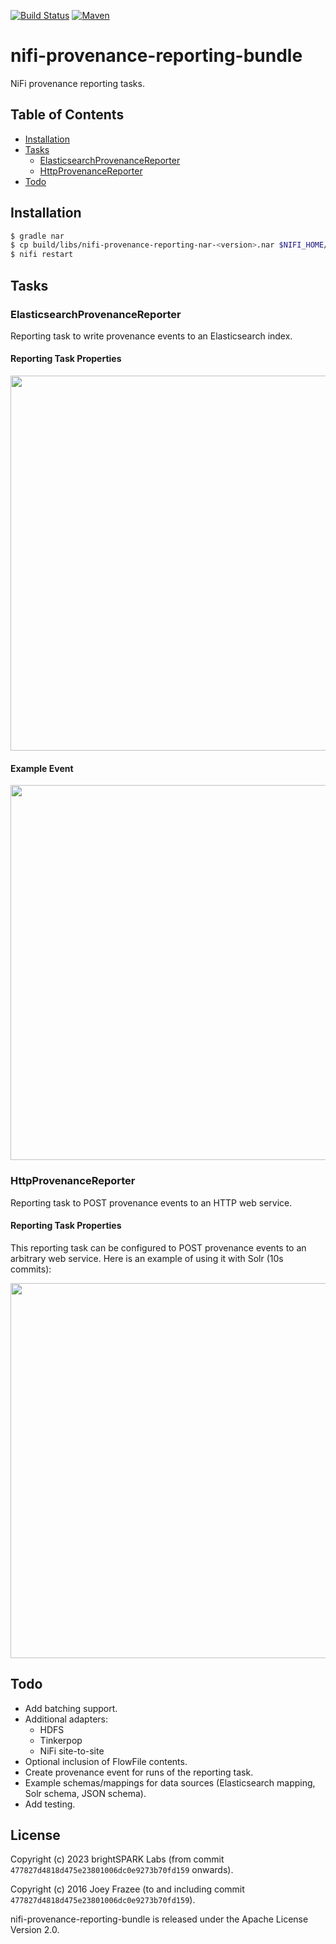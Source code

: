 [![Build Status](https://github.com/brightsparklabs/nifi-provenance-reporting-bundle/actions/workflows/test.yml/badge.svg)](https://github.com/brightsparklabs/nifi-provenance-reporting-bundle/actions/workflows/test.yml)
[![Maven](https://img.shields.io/maven-central/v/com.brightsparklabs/nifi-provenance-reporting-nar)](https://search.maven.org/artifact/com.brightsparklabs/nifi-provenance-reporting-nar)

# nifi-provenance-reporting-bundle

NiFi provenance reporting tasks.

## Table of Contents

- [Installation](#installation)
- [Tasks](#tasks)
    - [ElasticsearchProvenanceReporter](#elasticsearchprovenancereporter)
    - [HttpProvenanceReporter](#httpprovenancereporter)
- [Todo](#todo)

## Installation

```sh
$ gradle nar
$ cp build/libs/nifi-provenance-reporting-nar-<version>.nar $NIFI_HOME/lib
$ nifi restart
```

## Tasks

### ElasticsearchProvenanceReporter

Reporting task to write provenance events to an Elasticsearch index.

#### Reporting Task Properties

<img src="elasticsearch_provenance_reporter_properties.png" width=600 />

#### Example Event

<img src="elasticsearch_provenance_reporter_event.png" width=600 />

### HttpProvenanceReporter

Reporting task to POST provenance events to an HTTP web service.

#### Reporting Task Properties

This reporting task can be configured to POST provenance events to an arbitrary web service. Here is an example of using it with Solr (10s commits):

<img src="http_provenance_reporter_properties.png" width=600 />

## Todo

- Add batching support.
- Additional adapters:
    - HDFS
    - Tinkerpop
    - NiFi site-to-site
- Optional inclusion of FlowFile contents.
- Create provenance event for runs of the reporting task.
- Example schemas/mappings for data sources (Elasticsearch mapping, Solr schema, JSON schema).
- Add testing.

## License

Copyright (c) 2023 brightSPARK Labs (from commit `477827d4818d475e23801006dc0e9273b70fd159`
onwards).

Copyright (c) 2016 Joey Frazee (to and including commit `477827d4818d475e23801006dc0e9273b70fd159`).

nifi-provenance-reporting-bundle is released under the Apache License Version 2.0.

